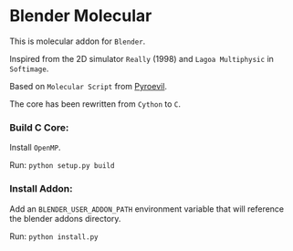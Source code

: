 Blender Molecular
========================

This is molecular addon for `Blender`.

Inspired from the 2D simulator `Really` (1998) and `Lagoa Multiphysic` in `Softimage`.

Based on `Molecular Script` from [Pyroevil](https://github.com/Pyroevil/Blender-Molecular-Script).

The core has been rewritten from `Cython` to `C`.

### Build C Core:

Install `OpenMP`.

Run: ```python setup.py build```

### Install Addon:

Add an `BLENDER_USER_ADDON_PATH` environment variable that will reference the blender addons directory.

Run: ```python install.py```

